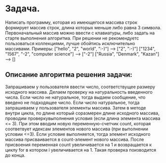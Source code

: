 # Задача.
Написать программу, которая из имеющегося массива строк 
формирует массив строк, длина которых меньше либо равна 3 символа.
Первоначальный массив можно ввести с клавиатуры, либо задать на старте выполнения алгоритма.
При решении не рекомендуетс пользоваться коллекциями, лучше обойтись исключительно массивами.
Примеры:
["hello", "2", "world", ":-)"] --> ["2", ":-)"]
["1234", "1567", "-2", "computer science"] --> ["-2"]
["Russia", "Denmark", "Kazan"] --> []

## Описание алгоритма решения задачи:

Запрашиваем у пользователя ввести число, соответствущее размеру исходного массива.
Делаем проверку на натуральность введенного числа.
Если число не натуральное, тогда выдаем сообщение, что введено не подходящее число.
Если число натуральное, тогда запрашиваем у пользователя элементы массива.
Затем в методе внутри цикла, по длине который соразмерен длине исходного массива, проводим проверкувыполнения условия (если длина элемента массива <= 3). При этом вводим новую переменную-счетчик count, которая соответвует идексам элементов нового массива (при выполнении условии <=3). 
Если условие выполняется, тогда элемент исходного массива присваивается в count-элемент нового массива. После присвоения переменная count увеличивается на 1 и возвращается к циклу for в котором i увеличивается на 1. Такая проверка поизводится до конца.

